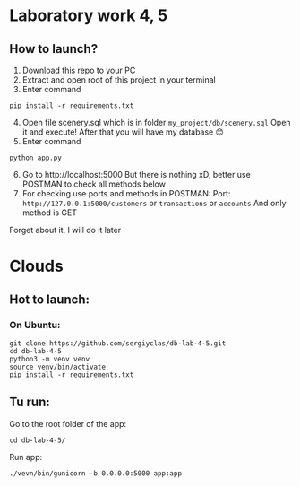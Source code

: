 # Laboratory work 4, 5 

## How to launch? 

1. Download this repo to your PC
2. Extract and open root of this project in your terminal
3. Enter command
```shell
pip install -r requirements.txt
```
4. Open file scenery.sql which is in folder ```my_project/db/scenery.sql```
Open it and execute! After that you will have my database 😊
5. Enter command
```shell
python app.py
```
6. Go to http://localhost:5000
But there is nothing xD, better use POSTMAN to check all methods below
7. For checking use ports and methods in POSTMAN:
Port: ```http://127.0.0.1:5000/customers``` or ```transactions``` or ```accounts```
And only method is GET

Forget about it, I will do it later
<!-- Methods: GET, POST, PUT, DEL

Example of POST Method:
```
{"username": "John", "email": "john@example.com", "password": "123123123"}
```
PUT is the same, but you need choose user address, which data to change:
```
http://127.0.0.1:5000/users/{id_user_to_change}
``` -->


# Clouds

## Hot to launch:
### On Ubuntu:

```shell
git clone https://github.com/sergiyclas/db-lab-4-5.git
cd db-lab-4-5
python3 -m venv venv
source venv/bin/activate
pip install -r requirements.txt
```

## Tu run:

Go to the root folder of the app:
```shell
cd db-lab-4-5/
```
Run app:
```shell
./vevn/bin/gunicorn -b 0.0.0.0:5000 app:app
```
